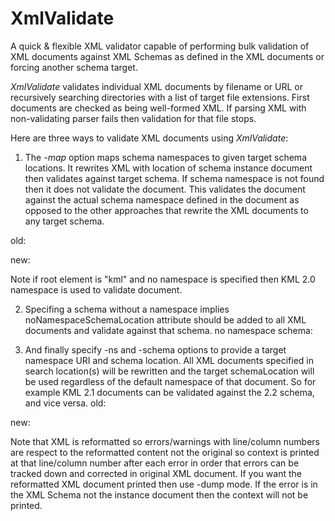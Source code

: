 XmlValidate
===========

A quick & flexible XML validator capable of performing bulk validation of XML documents against XML Schemas as defined in the XML documents or forcing another schema target.

*XmlValidate* validates individual XML documents by filename or URL
or recursively searching directories with a list of target file
extensions. First documents are checked as being well-formed XML.
If parsing XML with non-validating parser fails then validation for that
file stops.

Here are three ways to validate XML documents using *XmlValidate*:

1. The *-map* option maps schema namespaces to given target schema locations.
It rewrites XML with location of schema instance document then validates against
target schema. If schema namespace is not found then it does not validate
the document. This validates the document against the actual schema namespace
defined in the document as opposed to the other approaches that rewrite
the XML documents to any target schema.

  old: <kml xmlns="http://earth.google.com/kml/2.1">

  new: <kml xmlns="http://earth.google.com/kml/2.1"
		xmlns:xsi="http://www.w3.org/2001/XMLSchema-instance"
		xsi:schemaLocation="http://earth.google.com/kml/2.1 file:/C:/xml/kml21.xsd">
 
Note if root element is "kml" and no namespace is specified then KML 2.0 namespace is used to validate document.
 
2. Specifing a schema without a namespace implies noNamespaceSchemaLocation attribute should be added to all XML documents and validate against that schema.
  no namespace schema:

     <event xmlns:xsi="http://www.w3.org/2001/XMLSchema-instance"
      xsi:noNamespaceSchemaLocation="C:/cot/schema/Event.xsd">
 
3. And finally specify -ns and -schema options to provide a target namespace URI and schema location.  All XML documents specified in search location(s) will be rewritten and the target schemaLocation will be used regardless of the default namespace of that document.  So for example KML 2.1 documents can be validated against the 2.2 schema, and vice versa.
   old: <kml xmlns="http://earth.google.com/kml/2.1">

  new: <kml xmlns="http://www.opengis.net/kml/2.2"
		xmlns:xsi="http://www.w3.org/2001/XMLSchema-instance"
		xsi:schemaLocation="http://www.opengis.net/kml/2.2 file:/C:/xml/kml22.xsd">
 
Note that XML is reformatted so errors/warnings with line/column numbers are respect
to the reformatted content not the original so context is printed at that line/column
number after each error in order that errors can be tracked down and corrected in original XML document.
If you want the reformatted XML document printed then use -dump mode. If the error is in the XML Schema
not the instance document then the context will not be printed.